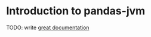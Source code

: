 # Introduction to pandas-jvm

TODO: write [great documentation](http://jacobian.org/writing/what-to-write/)
